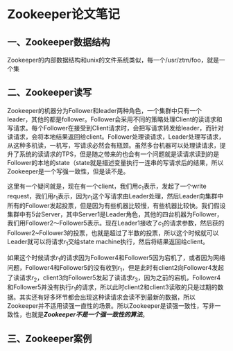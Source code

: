 # Zookeeper论文笔记



## 一、Zookeeper数据结构
Zookeeper的内部数据结构和unix的文件系统类似，每一个/usr/ztm/foo，就是一个集

## 二、Zookeeper读写
Zookeeper的机器分为Follower和leader两种角色，一个集群中只有一个leader，其他的都是follower。Follower会采用不同的策略处理Client的读请求和写请求。每个Follower在接受到Client请求时，会把写请求转发给leader，而针对读请求，会将本地结果返回给client。Follower处理读请求，Leader处理写请求，从这种多机读，一机写，写请求必然会有瓶颈。虽然多台机器可以处理读请求，提升了系统的读请求的TPS，但是随之带来的也会有一个问题就是读请求读到的是Follower的本地的state（state就是描述变量执行一连串的写请求后的结果，所以Zookeeper是一个写强一致性，但是读不是。

这里有一个疑问就是，现在有一个client，我们用$c_1$表示，发起了一个write request，我们用$r_1$表示，因为$r_1$这个写请求由Leader处理，然后Leader向集群中所有的Follower发起投票，但是因为有些机器比较慢，有些机器比较快。我们假设集群中有5台Server，其中Server1是Leader角色，其他的四台机器为Follower，我们用Follower2～Follower5表示。现在Leader1接收了$c_1$的请求参数，然后获的Follower2~Follower3的投票，也就是超过了半数的投票，所以这个时候就可以Leader就可以将请求$r_1$交给state machine执行，然后将结果返回给client。

如果这个时候请求$r_1$的请求因为Follower4和Follower5因为宕机了，或者因为网络问题，Follower4和Follower5的没有收到$r_1$，但是此时有client2向Follower4发起了读请求$r_2$，client3向Follower5发起了读请求$r_3$，因为之前的宕机，Follower4和Follower5并没有执行$r_1$的请求，所以此时client2和client3读取的只是过期的数据。其实还有好多环节都会出现这种读请求会读不到最新的数据，所以Zookeeper并不适用读强一直性的场景。所以Zookeeper是读强一致性，写非一致性，也就是<strong><em>Zookeeper不是一个强一致性的算法</strong></em>。

## 三、Zookeeper案例